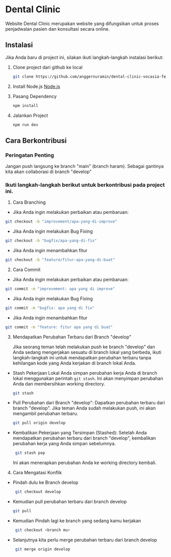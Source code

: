 # Dental Clinic
  Website Dental Clinic merupakan website yang difungsikan untuk proses penjadwalan pasien dan konsultasi secara online. 

## Instalasi
Jika Anda baru di project ini, silakan ikuti langkah-langkah instalasi berikut:
1. Clone project dari github ke local
    ```bash
    git clone https://github.com/anggernuramin/dental-clinic-vocasia-fe4.git
    ```

2. Install Node.js 
    [Node.js](https://nodejs.org/en/download)

3. Pasang Dependency
    ```bash
    npm install
    ```
4. Jalankan Project
    ```bash
    npm run dev
    ```

## Cara Berkontribusi
### Peringatan Penting
Jangan push langsung ke branch "main" (branch haram). 
Sebagai gantinya kita akan collaborasi di branch "develop"

### Ikuti langkah-langkah berikut untuk berkontribusi pada project ini.

1. Cara Branching
- Jika Anda ingin melakukan perbaikan atau pembaruan:
```bash
git checkout -b "improvement/apa-yang-di-improve"
```
- Jika Anda ingin melakukan Bug Fixing
```bash
git checkout -b "bugfix/apa-yang-di-fix"
```
- Jika Anda ingin menambahkan fitur
```bash
git checkout -b "feature/fitur-apa-yang-di-buat"
```
2. Cara Commit
- Jika Anda ingin melakukan perbaikan atau pembaruan:
```bash
git commit -m "improvement: apa yang di improve"
```
- Jika Anda ingin melakukan Bug Fixing
```bash
git commit -m "bugfix: apa yang di fix"
```
- Jika Anda ingin menambahkan fitur
```bash
git commit -m "feature: fitur apa yang di buat"
```
3. Mendapatkan Perubahan Terbaru dari Branch "develop"

   Jika seorang teman telah melakukan push ke branch "develop" dan Anda sedang mengerjakan sesuatu di branch lokal yang berbeda, 
   ikuti langkah-langkah ini untuk mendapatkan perubahan terbaru tanpa kehilangan kode yang Anda kerjakan di branch lokal Anda.

- Stash Pekerjaan Lokal Anda
  simpan perubahan kerja Anda di branch lokal menggunakan perintah `git stash`.
  Ini akan menyimpan perubahan Anda dan membersihkan working directory.
   ```bash
   git stash
   ```
- Pull Perubahan dari Branch "develop":
  Dapatkan perubahan terbaru dari branch "develop".
  Jika teman Anda sudah melakukan push, ini akan mengambil perubahan terbaru.
   ```bash
   git pull origin develop
   ```
- Kembalikan Pekerjaan yang Tersimpan (Stashed):
  Setelah Anda mendapatkan perubahan terbaru dari branch "develop",
  kembalikan perubahan kerja yang Anda simpan sebelumnya.
  ```bash
   git stash pop
  ```
  Ini akan menerapkan perubahan Anda ke working directory kembali.

4. Cara Mengatasi Konflik
- Pindah dulu ke Branch develop
  ```bash
   git checkout develop
  ```
- Kemudian pull perubahan terbaru dari branch develop
   ```bash
   git pull
  ```
- Kemudian Pindah lagi ke branch yang sedang kamu kerjakan
  ```bash
   git checkout <branch mu>
  ```
- Selanjutnya kita perlu merge perubahan terbaru dari branch develop
  ```bash
   git merge origin develop
  ```


